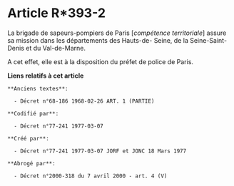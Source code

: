 # Article R*393-2

La brigade de sapeurs-pompiers de Paris [*compétence territoriale*] assure sa mission dans les départements des Hauts-de-
Seine, de la Seine-Saint-Denis et du Val-de-Marne.

A cet effet, elle est à la disposition du préfet de police de Paris.

**Liens relatifs à cet article**

	**Anciens textes**:

	  - Décret n°68-186 1968-02-26 ART. 1 (PARTIE)

	**Codifié par**:

	  - Décret n°77-241 1977-03-07

	**Créé par**:

	  - Décret n°77-241 1977-03-07 JORF et JONC 18 Mars 1977

	**Abrogé par**:

	  - Décret n°2000-318 du 7 avril 2000 - art. 4 (V)
